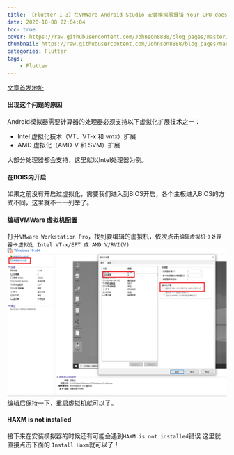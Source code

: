 ```yaml
---
title: 【Flutter 1-3】在VMWare Android Studio 安装模拟器报错 Your CPU does not support VT-x
date: 2020-10-08 22:04:04
toc: true
cover: https://raw.githubusercontent.com/Johnson8888/blog_pages/master/images/page_conver_android_studion.png
thumbnail: https://raw.githubusercontent.com/Johnson8888/blog_pages/master/images/page_conver_android_studion.png
categories: Flutter
tags:
    - Flutter
---
```



[文章首发地址](http://fulade.me/2020/10/08/not-support-vt-x/)

#### **出现这个问题的原因**
Android模拟器需要计算器的处理器必须支持以下虚拟化扩展技术之一：

- Intel 虚拟化技术（VT、VT-x 和 vmx）扩展
- AMD 虚拟化（AMD-V 和 SVM）扩展

大部分处理器都会支持，这里就以Intel处理器为例。

<!--more-->

#### **在BOIS内开启**
如果之前没有开启过虚拟化，需要我们进入到BIOS开启，各个主板进入BIOS的方式不同，这里就不一一列举了。

#### **编辑VMWare 虚拟机配置**
打开`VMware Workstation Pro`，找到要编辑的虚拟机，依次点击`编辑虚拟机`->`处理器`->`虚拟化 Intel VT-x/EPT 或 AMD V/RVI(V)`
![2020_10_08_vt-x](https://raw.githubusercontent.com/Johnson8888/blog_pages/master/images/2020_10_08_vt-x.png)
编辑后保持一下，重启虚拟机就可以了。

#### **HAXM is not installed**
接下来在安装模拟器的时候还有可能会遇到`HAXM is not installed`错误
这里就直接点击下面的 `Install Haxm`就可以了！

